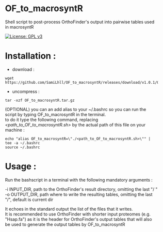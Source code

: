 # OF_to_macrosyntR
Shell script to post-process OrthoFinder's output into pairwise tables used in macrosyntR 

[![License: GPL v3](https://img.shields.io/badge/License-GPLv3-blue.svg)](https://www.gnu.org/licenses/gpl-3.0)


# Installation :

* download :
```{bash}
wget https://github.com/SamiLhll/OF_to_macrosyntR/releases/download/v1.0.1/OF_to_macrosyntR.tar.gz
```
* uncompress :
```{bash}
tar -xzf OF_to_macrosyntR.tar.gz
```

(OPTIONAL) you can an add alias to your ~/.bashrc so you can run the script by typing OF_to_macrosyntR in the terminal.   
to do it type the following command, replacing *<path_to_OF_to_macrosyntR.sh>* by the actual path of this file on your machine :

```{bash}
echo "alias OF_to_macrosyntR=\"./<path_to_OF_to_macrosyntR.sh>\"" | tee -a ~/.bashrc
source ~/.bashrc
```


# Usage : 

Run the bashscript in a terminal with the following mandatory arguments :   

-i INPUT_DIR, path to the OrthoFinder's result directory, omitting the last "/ "   
-o OUTPUT_DIR, path where to write the resulting tables, omitting the last "/", default is current dir   

It echoes in the standard output the list of the files that it writes.   
It is recommended to use OrthoFinder with shorter input proteomes (e.g. "Hsap.fa") as it is the header for OrthoFinder's output tables that will also be used to generate the output tables by OF_to_macrosyntR

